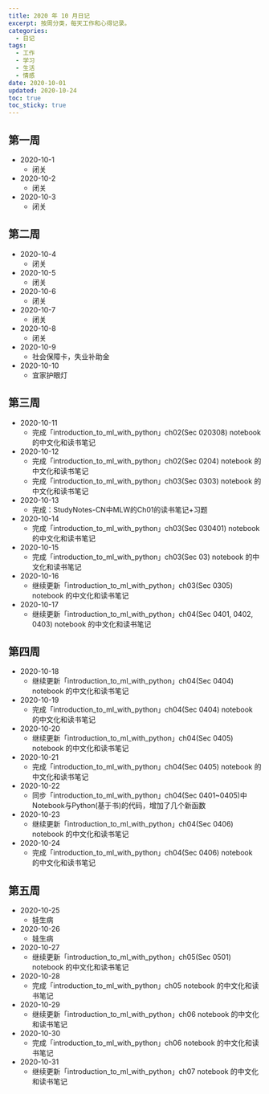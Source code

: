 ```yaml
---
title: 2020 年 10 月日记
excerpt: 按周分类，每天工作和心得记录。
categories:
  - 日记
tags:
  - 工作
  - 学习
  - 生活
  - 情感
date: 2020-10-01
updated: 2020-10-24
toc: true
toc_sticky: true
---
```


## 第一周

- 2020-10-1
    - 闭关
- 2020-10-2
    - 闭关
- 2020-10-3
    - 闭关

## 第二周

- 2020-10-4
    - 闭关
- 2020-10-5
    - 闭关
- 2020-10-6
    - 闭关
- 2020-10-7
    - 闭关
- 2020-10-8
    - 闭关
- 2020-10-9
    - 社会保障卡，失业补助金
- 2020-10-10
    - 宜家护眼灯

## 第三周

- 2020-10-11
    - 完成「introduction_to_ml_with_python」ch02(Sec 020308) notebook 的中文化和读书笔记
- 2020-10-12
    - 完成「introduction_to_ml_with_python」ch02(Sec 0204) notebook 的中文化和读书笔记
    - 完成「introduction_to_ml_with_python」ch03(Sec 0303) notebook 的中文化和读书笔记
- 2020-10-13
    - 完成：StudyNotes-CN中MLW的Ch01的读书笔记+习题
- 2020-10-14
    - 完成「introduction_to_ml_with_python」ch03(Sec 030401) notebook 的中文化和读书笔记
- 2020-10-15
    - 完成「introduction_to_ml_with_python」ch03(Sec 03) notebook 的中文化和读书笔记
- 2020-10-16
    - 继续更新「introduction_to_ml_with_python」ch03(Sec 0305) notebook 的中文化和读书笔记
- 2020-10-17
    - 继续更新「introduction_to_ml_with_python」ch04(Sec 0401, 0402, 0403) notebook 的中文化和读书笔记

## 第四周

- 2020-10-18
    - 继续更新「introduction_to_ml_with_python」ch04(Sec 0404) notebook 的中文化和读书笔记
- 2020-10-19
    - 完成「introduction_to_ml_with_python」ch04(Sec 0404) notebook 的中文化和读书笔记
- 2020-10-20
    - 继续更新「introduction_to_ml_with_python」ch04(Sec 0405) notebook 的中文化和读书笔记
- 2020-10-21
    - 完成「introduction_to_ml_with_python」ch04(Sec 0405) notebook 的中文化和读书笔记
- 2020-10-22
    - 同步「introduction_to_ml_with_python」ch04(Sec 0401~0405)中Notebook与Python(基于书)的代码，增加了几个新函数
- 2020-10-23
    - 继续更新「introduction_to_ml_with_python」ch04(Sec 0406) notebook 的中文化和读书笔记
- 2020-10-24
    - 完成「introduction_to_ml_with_python」ch04(Sec 0406) notebook 的中文化和读书笔记

## 第五周

- 2020-10-25
    - 娃生病
- 2020-10-26
    - 娃生病
- 2020-10-27
    - 继续更新「introduction_to_ml_with_python」ch05(Sec 0501) notebook 的中文化和读书笔记
- 2020-10-28
    - 完成「introduction_to_ml_with_python」ch05 notebook 的中文化和读书笔记
- 2020-10-29
    - 继续更新「introduction_to_ml_with_python」ch06 notebook 的中文化和读书笔记
- 2020-10-30
    - 完成「introduction_to_ml_with_python」ch06 notebook 的中文化和读书笔记
- 2020-10-31
    - 继续更新「introduction_to_ml_with_python」ch07 notebook 的中文化和读书笔记
